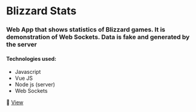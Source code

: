 # Blizzard Stats

### Web App that shows statistics of Blizzard games. It is demonstration of Web Sockets. Data is fake and generated by the server

#### Technologies used:
* Javascript
* Vue JS
* Node js (server)
* Web Sockets


🔗 [View](http://blizzard-stats.ml/)
